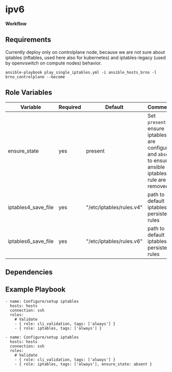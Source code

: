 ipv6
=========



**Workflow**




Requirements
------------

Currently deploy only on controlplane node, because we are not sure about iptables (nftables, used here also for kubernetes) and iptables-legacy (used by openvswitch on compute nodes) behavior.

`ansible-playbook play_single_iptables.yml -i ansible_hosts_brno -l brno_controlplane --become`



Role Variables
--------------

| Variable            | Required | Default       | Comments                                                |
|---------------------|----------|---------------|---------------------------------------------------------|
| ensure_state        | yes      | present       | Set `present` to ensure iptables are configured and `absent` to ensure ansible iptables rule are removed. |
| iptables4_save_file | yes      | "/etc/iptables/rules.v4" | path to default iptables v4 persistent rules |
| iptables6_save_file | yes      | "/etc/iptables/rules.v6" | path to default iptables v6 persistent rules |



Dependencies
------------


Example Playbook
----------------


```
- name: Configure/setup iptables
  hosts: hosts
  connection: ssh
  roles:
    # Validate
    - { role: cli_validation, tags: ['always'] }
    - { role: iptables, tags: ['always'] }
```

```
- name: Configure/setup iptables
  hosts: hosts
  connection: ssh
  roles:
    # Validate
    - { role: cli_validation, tags: ['always'] }
    - { role: iptables, tags: ['always'], ensure_state: absent }
```
